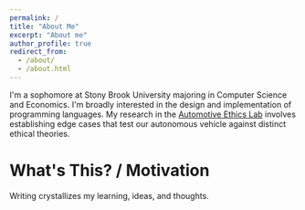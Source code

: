 ```yaml
---
permalink: /
title: "About Me"
excerpt: "About me"
author_profile: true
redirect_from: 
  - /about/
  - /about.html
---
```


I'm a sophomore at Stony Brook University majoring in Computer Science and Economics. I'm broadly interested in the design and implementation of programming languages. My research in the [Automotive Ethics Lab](https://www.stonybrook.edu/commcms/vertically-integrated-projects/teams/_team_page/team_page.php?team=Automotive%20Ethics) involves establishing edge cases that test our autonomous vehicle against distinct ethical theories.

What's This? / Motivation
======
Writing crystallizes my learning, ideas, and thoughts. 